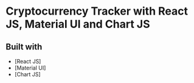 # Cryptocurrency Tracker with React JS, Material UI and Chart JS



## Built with 

- [React JS]
- [Material UI]
- [Chart JS]

